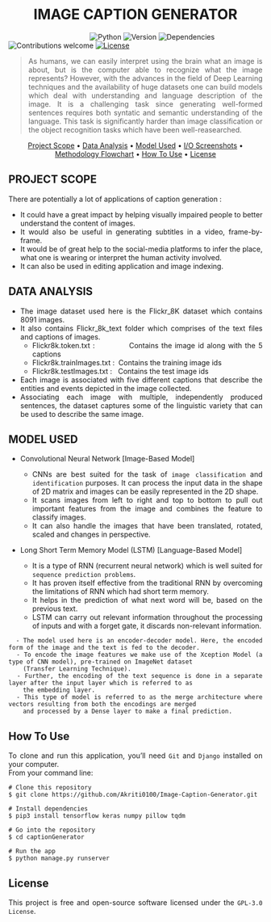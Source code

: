   <h1 align="center">
  <br>
<!--   <img src="https://github.com/Akriti0100/Human-Action-Recognition/blob/main/images/Jogging.gif" alt="Action" width="200"> -->
  <br>
  IMAGE CAPTION GENERATOR
  <br>
</h1>
<!-- 
<h3 align="center">Visit YouTube for Detailed Working: <a href="https://youtu.be/a7N-8x5jXFI" target="_blank"> human-actions.com </a></h3> -->

&nbsp;&nbsp;&nbsp;&nbsp;&nbsp;&nbsp;&nbsp;&nbsp;&nbsp;&nbsp;&nbsp;&nbsp;&nbsp;&nbsp;&nbsp;&nbsp;&nbsp;&nbsp;&nbsp;&nbsp;&nbsp;&nbsp;&nbsp;&nbsp;&nbsp;&nbsp;&nbsp;&nbsp;&nbsp;&nbsp;&nbsp;&nbsp;&nbsp;&nbsp;&nbsp;&nbsp;&nbsp;&nbsp;&nbsp;&nbsp;
![Python](https://img.shields.io/badge/python-3.8.1-blue)
![Version](https://img.shields.io/badge/version-1.0.0-orange)
![Dependencies](https://img.shields.io/badge/dependencies-up%20to%20date-brightgreen.svg)
![Contributions welcome](https://img.shields.io/badge/contributions-welcome-orange.svg)
[![License](https://img.shields.io/badge/license-%20GPL--3.0%20-blue)](https://github.com/Akriti0100/Antidote/blob/main/LICENSE.md)

<div align="justify">
<!-- # ?? Project overview -->

> As humans, we can easily interpret using the brain what an image is about, but is the computer able to recognize what the image represents? However, with the advances in the field of Deep Learning techniques and the availability of huge datasets one can build models which deal with understanding and language description of the image. It is a challenging task since generating well-formed sentences requires both syntatic and semantic understanding of the language. This task is significantly harder than image classification or the object recognition tasks which have been well-reasearched.
</div>

<p align="center">
  <a href="#project-scope">Project Scope</a> •
  <a href="#data-analysis">Data Analysis</a> •
  <a href="#model-used">Model Used</a> •
  <a href="#input-output-screenshots">I/O Screenshots</a> •
  <a href="#methodology-flowchart">Methodology Flowchart</a> •
  <a href="#how-to-use">How To Use</a> •
  <a href="#license">License</a>
</p>

<div align="justify">
  
## PROJECT SCOPE

There are potentially a lot of applications of caption generation :

* It could have a great impact by helping visually impaired people to better understand the content of images. 
* It would also be useful in generating subtitles in a video, frame-by-frame.
* It would be of great help to the social-media platforms to infer the place, what one is wearing or interpret the human activity involved.
* It can also be used in editing application and image indexing.

</div>

<div align="justify">
  
## DATA ANALYSIS

* The image dataset used here is the Flickr_8K dataset which contains 8091 images.
* It also contains Flickr_8k_text folder which comprises of the text files and captions of images.
  - Flickr8k.token.txt :&nbsp;&nbsp;&nbsp;&nbsp;&nbsp;&nbsp;&nbsp;&nbsp;&nbsp;&nbsp;&nbsp;&nbsp;Contains the image id along with the 5 captions
  - Flickr8k.trainImages.txt :&nbsp;&nbsp;Contains the training image ids
  - Flickr8k.testImages.txt :&nbsp;&nbsp;&nbsp;Contains the test image ids
* Each image is associated with five different captions that describe the entities and events depicted in the image collected.
* Associating each image with multiple, independently produced sentences, the dataset captures some of the linguistic variety that can be used to describe the same image.
  
</div>

<div align="justify">

## MODEL USED

<!-- * Convolutional Neural Network [Refer: <a href="https://github.com/Akriti0100/Human-Action-Recognition/blob/main/ActionRec/actions/model.json">`model.json`</a> for implementation and <a href="https://drive.google.com/file/d/1-9qVHM-f3FWYir2KCwPUUE0Tar5Ll_mi/view?usp=sharing">`Model.weights.best.hdf5` </a> for weights of the model] -->
* Convolutional Neural Network [Image-Based Model]
  - CNNs are best suited for the task of `image classification` and `identification` purposes. It can process the input data in the shape of 2D matrix and images can be easily represented in the 2D shape.
  - It scans images from left to right and top to bottom to pull out important features from the image and combines the feature to classify images.
  - It can also handle the images that have been translated, rotated, scaled and changes in perspective.

* Long Short Term Memory Model (LSTM) [Language-Based Model]
  - It is a type of RNN (recurrent neural network) which is well suited for `sequence prediction problems`.
  - It has proven itself effective from the traditional RNN by overcoming the limitations of RNN which had short term memory.
  - It helps in the prediction of what next word will be, based on the previous text.
  - LSTM can carry out relevant information throughout the processing of inputs and with a forget gate, it discards non-relevant information.

```
  - The model used here is an encoder-decoder model. Here, the encoded form of the image and the text is fed to the decoder.
  - To encode the image features we make use of the Xception Model (a type of CNN model), pre-trained on ImageNet dataset
    (Transfer Learning Technique).
  - Further, the encoding of the text sequence is done in a separate layer after the input layer which is referred to as 
    the embedding layer.
  - This type of model is referred to as the merge architecture where vectors resulting from both the encodings are merged 
    and processed by a Dense layer to make a final prediction.
```
<!-- <img src="https://github.com/Akriti0100/Human-Action-Recognition/blob/main/images/cnn_model.png" alt="Model" width="500" height="600">
<br><br>
<p>The training and validation loss graph of the above sequential CNN model is as shown below:</p>
<img src="https://github.com/Akriti0100/Human-Action-Recognition/blob/main/images/modelLoss.png" alt="Loss" width="500"> -->
 
</div>

<!--<div align="justify">-->
 
<!-- # ?? Project overview -->
<!--## Project Scope

> Everything today is moving towards digitalization. This platform designed will increase the efficiency of the hospitals and bring the specialists from the nooks and corners of the country available at a single platform. 
>
> It will help overcome the challenge of increased drop rate in the regular patient visits and also help patients to consult the doctors in case of emergency situations by fixing an appointment without the need to visit the hospital. 
>
> This would also help to overcome the problem of deficiency of human resources in the health sector which is prevalent at several levels such as between regions, between rural and urban areas and between private and public sectors. It's a platform to consult the health care specialists in the respective fields thus, bridging the gap between different sections of the society. 
>
> Apart from these, it aims to reduce the challenges faced by people who are looking online for health information regarding diseases, diagnosis and different treatments.
 
</div>-->

<!-- <div align="justify">
 
## Input-Output Screenshots
 
![screenshot](https://github.com/Akriti0100/Human-Action-Recognition/blob/main/images/Input-Output%20Screenshots.gif)
  
For details, you may also refer the <a href="https://github.com/Akriti0100/Human-Action-Recognition/tree/main/Input-Output%20Screenshots">`Input - Output Screenshots`</a> folder.

</div>

<div align="justify">
 
## Methodology Flowchart
 
<img src="https://github.com/Akriti0100/Human-Action-Recognition/blob/main/images/WorkFlow.jpg" alt="Flowchart">

</div> -->

<div align="justify">
 
## How To Use

To clone and run this application, you’ll need `Git` and `Django` installed on your computer. <br>
From your command line:

```
# Clone this repository
$ git clone https://github.com/Akriti0100/Image-Caption-Generator.git

# Install dependencies
$ pip3 install tensorflow keras numpy pillow tqdm

# Go into the repository
$ cd captionGenerator

# Run the app
$ python manage.py runserver
```

</div>

<div align="justify">
 
## License
 
This project is free and open-source software licensed under the `GPL-3.0 License`.

</div>
